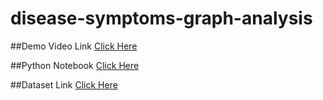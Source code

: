 # disease-symptoms-graph-analysis

##Demo Video Link
[Click Here](https://drive.google.com/file/d/19zxey7Gnvc_LmUq1WrchqtycRSsgBpDX/view?usp=sharing)

##Python Notebook
[Click Here](https://github.com/balasubramanian1612s/disease-symptoms-graph-analysis/blob/66e1b5c55f234d8abdb5949babd102cf7bccf702/disease.ipynb)

##Dataset Link
[Click Here](https://github.com/balasubramanian1612s/disease-symptoms-graph-analysis/blob/66e1b5c55f234d8abdb5949babd102cf7bccf702/disease.csv)
